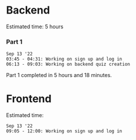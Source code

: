 # Backend

Estimated time: 5 hours
### Part 1
    Sep 13 '22
    03:45 - 04:31: Working on sign up and log in
    06:13 - 09:03: Working on backend quiz creation

Part 1 completed in 5 hours and 18 minutes.



# Frontend

Estimated time: 

    Sep 13 '22
    09:05 - 12:00: Working on sign up and log in
